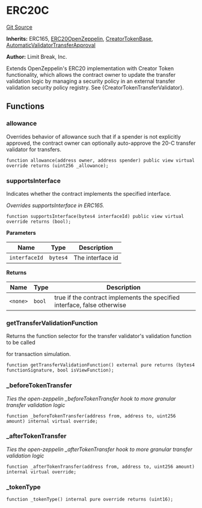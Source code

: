 # ERC20C
[Git Source](https://github.com/zanzai-dev/creator-token-standards/blob/e3ca932d2edc594487078ba2c4da4e803f84d6a3/src/erc20c/ERC20C.sol)

**Inherits:**
ERC165, [ERC20OpenZeppelin](/src/token/erc20/ERC20OpenZeppelin.sol/abstract.ERC20OpenZeppelin.md), [CreatorTokenBase](/src/utils/CreatorTokenBase.sol/abstract.CreatorTokenBase.md), [AutomaticValidatorTransferApproval](/src/utils/AutomaticValidatorTransferApproval.sol/abstract.AutomaticValidatorTransferApproval.md)

**Author:**
Limit Break, Inc.

Extends OpenZeppelin's ERC20 implementation with Creator Token functionality, which
allows the contract owner to update the transfer validation logic by managing a security policy in
an external transfer validation security policy registry.  See {CreatorTokenTransferValidator}.


## Functions
### allowance

Overrides behavior of allowance such that if a spender is not explicitly approved,
the contract owner can optionally auto-approve the 20-C transfer validator for transfers.


```solidity
function allowance(address owner, address spender) public view virtual override returns (uint256 _allowance);
```

### supportsInterface

Indicates whether the contract implements the specified interface.

*Overrides supportsInterface in ERC165.*


```solidity
function supportsInterface(bytes4 interfaceId) public view virtual override returns (bool);
```
**Parameters**

|Name|Type|Description|
|----|----|-----------|
|`interfaceId`|`bytes4`|The interface id|

**Returns**

|Name|Type|Description|
|----|----|-----------|
|`<none>`|`bool`|true if the contract implements the specified interface, false otherwise|


### getTransferValidationFunction

Returns the function selector for the transfer validator's validation function to be called

for transaction simulation.


```solidity
function getTransferValidationFunction() external pure returns (bytes4 functionSignature, bool isViewFunction);
```

### _beforeTokenTransfer

*Ties the open-zeppelin _beforeTokenTransfer hook to more granular transfer validation logic*


```solidity
function _beforeTokenTransfer(address from, address to, uint256 amount) internal virtual override;
```

### _afterTokenTransfer

*Ties the open-zeppelin _afterTokenTransfer hook to more granular transfer validation logic*


```solidity
function _afterTokenTransfer(address from, address to, uint256 amount) internal virtual override;
```

### _tokenType


```solidity
function _tokenType() internal pure override returns (uint16);
```

